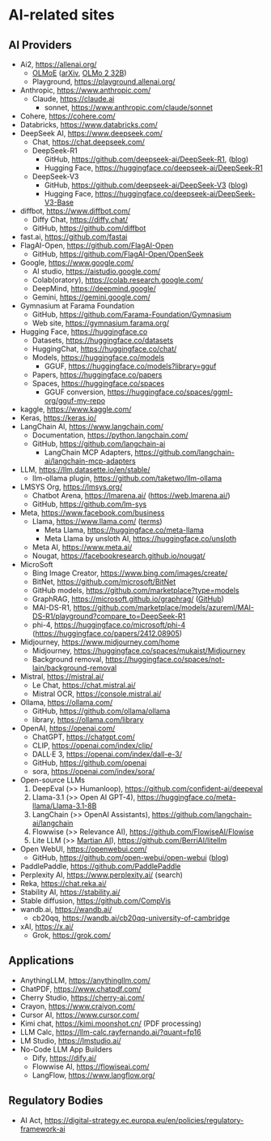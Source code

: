 # AI-related sites

## AI Providers

- Ai2, <https://allenai.org/>
    - [OLMoE](https://github.com/allenai/OLMoE) ([arXiv](https://arxiv.org/abs/2409.02060), [OLMo 2 32B](https://allenai.org/blog/olmo2-32B))
    - Playground, <https://playground.allenai.org/>
- Anthropic, <https://www.anthropic.com/>
    - Claude, <https://claude.ai>
        - sonnet, <https://www.anthropic.com/claude/sonnet>
- Cohere, <https://cohere.com/>
- Databricks, <https://www.databricks.com/>
- DeepSeek AI, <https://www.deepseek.com/>
    - Chat, <https://chat.deepseek.com/>
    - DeepSeek-R1
        - GitHub, <https://github.com/deepseek-ai/DeepSeek-R1>, ([blog](https://analyticsindiamag.com/ai-news-updates/deepseek-crushes-openai-o1-with-an-mit-licensed-model-developers-are-losing-it/))
        - Hugging Face, <https://huggingface.co/deepseek-ai/DeepSeek-R1>
    - DeepSeek-V3
        - GitHub, <https://github.com/deepseek-ai/DeepSeek-V3> ([blog](https://venturebeat.com/ai/deepseek-v3-ultra-large-open-source-ai-outperforms-llama-and-qwen-on-launch/))
        - Hugging Face, <https://huggingface.co/deepseek-ai/DeepSeek-V3-Base>
- diffbot, <https://www.diffbot.com/>
    - Diffy Chat, <https://diffy.chat/>
    - GitHub, <https://github.com/diffbot>
- fast.ai, <https://github.com/fastai>
- FlagAI-Open, <https://github.com/FlagAI-Open>
    - GitHub, <https://github.com/FlagAI-Open/OpenSeek>
- Google, <https://www.google.com/>
    - AI studio, <https://aistudio.google.com/>
    - Colab(oratory), <https://colab.research.google.com/>
    - DeepMind, <https://deepmind.google/>
    - Gemini, <https://gemini.google.com/>
- Gymnasium at Farama Foundation
    - GitHub, <https://github.com/Farama-Foundation/Gymnasium>
    - Web site, <https://gymnasium.farama.org/>
- Hugging Face, <https://huggingface.co>
    - Datasets, <https://huggingface.co/datasets>
    - HuggingChat, <https://huggingface.co/chat/>
    - Models, <https://huggingface.co/models>
        - GGUF, <https://huggingface.co/models?library=gguf>
    - Papers, <https://huggingface.co/papers>
    - Spaces, <https://huggingface.co/spaces>
        - GGUF conversion, <https://huggingface.co/spaces/ggml-org/gguf-my-repo>
- kaggle, <https://www.kaggle.com/>
- Keras, <https://keras.io/>
- LangChain AI, <https://www.langchain.com/>
    - Documentation, <https://python.langchain.com/>
    - GitHub, <https://github.com/langchain-ai>
        - LangChain MCP Adapters, <https://github.com/langchain-ai/langchain-mcp-adapters>
- LLM, <https://llm.datasette.io/en/stable/>
    - llm-ollama plugin, <https://github.com/taketwo/llm-ollama>
- LMSYS Org, <https://lmsys.org/>
    - Chatbot Arena, <https://lmarena.ai/> (<https://web.lmarena.ai/>)
    - GitHub, <https://github.com/lm-sys>
- Meta, <https://www.facebook.com/business>
    - Llama, <https://www.llama.com/> ([terms](https://ai.meta.com/llama/license/))
        - Meta Llama, <https://huggingface.co/meta-llama>
        - Meta Llama by unsloth AI, <https://huggingface.co/unsloth>
    - Meta AI, <https://www.meta.ai/>
    - Nougat, <https://facebookresearch.github.io/nougat/>
- MicroSoft
    - Bing Image Creator, <https://www.bing.com/images/create/>
    - BitNet, <https://github.com/microsoft/BitNet>
    - GitHub models, <https://github.com/marketplace?type=models>
    - GraphRAG, <https://microsoft.github.io/graphrag/> ([GitHub](https://github.com/microsoft/graphrag))
    - MAI-DS-R1, <https://github.com/marketplace/models/azureml/MAI-DS-R1/playground?compare_to=DeepSeek-R1>
    - phi-4, <https://huggingface.co/microsoft/phi-4> (<https://huggingface.co/papers/2412.08905>)
- Midjourney, <https://www.midjourney.com/home>
    - Midjourney, <https://huggingface.co/spaces/mukaist/Midjourney>
    - Background removal, <https://huggingface.co/spaces/not-lain/background-removal>
- Mistral, <https://mistral.ai/>
    - Le Chat, <https://chat.mistral.ai/>
    - Mistral OCR, <https://console.mistral.ai/>
- Ollama, <https://ollama.com/>
    - GitHub, <https://github.com/ollama/ollama>
    - library, <https://ollama.com/library>
- OpenAI, <https://openai.com/>
    - ChatGPT, <https://chatgpt.com/>
    - CLIP, <https://openai.com/index/clip/>
    - DALL·E 3, <https://openai.com/index/dall-e-3/>
    - GitHub, <https://github.com/openai>
    - sora, <https://openai.com/index/sora/>
- Open-source LLMs
    1. DeepEval (>> Humanloop), <https://github.com/confident-ai/deepeval>
    2. Llama-3.1 (>> Open AI GPT-4), <https://huggingface.co/meta-llama/Llama-3.1-8B>
    3. LangChain (>> OpenAI Assistants), <https://github.com/langchain-ai/langchain>
    4. Flowwise (>> Relevance AI), <https://github.com/FlowiseAI/Flowise>
    5. Lite LLM (>> [Martian AI](https://withmartian.com/)), <https://github.com/BerriAI/litellm>
- Open WebUI, <https://openwebui.com/>
    - GitHub, <https://github.com/open-webui/open-webui> ([blog](https://simonwillison.net/2024/Dec/27/open-webui/))
- PaddlePaddle, <https://github.com/PaddlePaddle>
- Perplexity AI, <https://www.perplexity.ai/> (search)
- Reka, <https://chat.reka.ai/>
- Stability AI, <https://stability.ai/>
- Stable diffusion, <https://github.com/CompVis>
- wandb.ai, <https://wandb.ai/>
    - cb20qq, <https://wandb.ai/cb20qq-university-of-cambridge>
- xAI, <https://x.ai/>
    - Grok, <https://grok.com/>

## Applications

- AnythingLLM, <https://anythingllm.com/>
- ChatPDF, <https://www.chatpdf.com/>
- Cherry Studio, <https://cherry-ai.com/>
- Crayon, <https://www.craiyon.com/>
- Cursor AI, <https://www.cursor.com/>
- Kimi chat, <https://kimi.moonshot.cn/> (PDF processing)
- LLM Calc, <https://llm-calc.rayfernando.ai/?quant=fp16>
- LM Studio, <https://lmstudio.ai/>
- No-Code LLM App Builders
    - Dify, <https://dify.ai/>
    - Flowwise AI, <https://flowiseai.com/>
    - LangFlow, <https://www.langflow.org/>

## Regulatory Bodies

- AI Act, <https://digital-strategy.ec.europa.eu/en/policies/regulatory-framework-ai>
